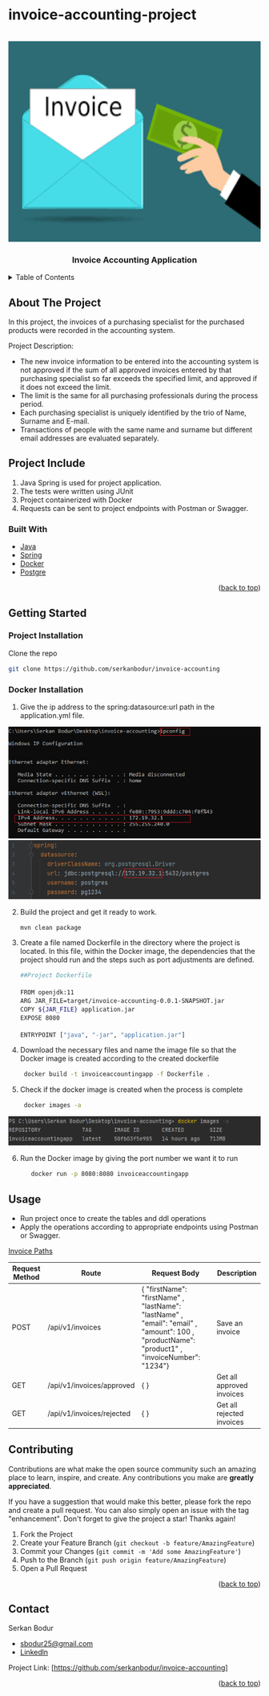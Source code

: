 # invoice-accounting-project

<!-- PROJECT LOGO -->
<br />
<div align="left">
<a href="https://github.com/serkanbodur/invoice-accounting">
    <img src="images/invoice-accounting-logo.png" alt="Logo" width="800" height="400">
</a>

<h3 align="center">Invoice Accounting Application</h3>

<!-- TABLE OF CONTENTS -->
<details>
  <summary>Table of Contents</summary>
  <ol>
    <li>
      <a href="#about-the-project">About The Project</a>
    </li>
    <li>
      <a href="#project-include">Project Include</a>
      <ul>
        <li><a href="#built-with">Built With</a></li>
      </ul>
    </li>
    <li>
      <a href="#getting-started">Getting Started</a>
      <ul>
        <li><a href="#project-installation">Project Installation</a></li>
      </ul>
      <ul>
        <li><a href="#docker-installation">Docker Installation</a></li>
      </ul>
    </li>
    <li><a href="#usage">Usage</a></li>
    <li><a href="#contributing">Contributing</a></li>
    <li><a href="#contact">Contact</a></li>

  </ol>
</details>



<!-- ABOUT THE PROJECT -->

## About The Project

In this project, the invoices of a purchasing specialist for the purchased products were recorded in the accounting
system.

Project Description:

* The new invoice information to be entered into the accounting system is not approved if the sum of all approved
  invoices entered by that purchasing specialist so far exceeds the specified limit, and approved if it does not exceed
  the limit.
* The limit is the same for all purchasing professionals during the process period.
* Each purchasing specialist is uniquely identified by the trio of Name, Surname and E-mail.
* Transactions of people with the same name and surname but different email addresses are evaluated separately.

<!-- PROJECT INCLUDE -->

## Project Include

1. Java Spring is used for project application.
2. The tests were written using JUnit
3. Project containerized with Docker
4. Requests can be sent to project endpoints with Postman or Swagger.

### Built With

* [Java](https://www.java.com/tr/)
* [Spring](https://spring.io/)
* [Docker](https://www.docker.com/)
* [Postgre](https://www.postgresql.org/)

<p align="right">(<a href="#top">back to top</a>)</p>

<!-- GETTING STARTED -->

## Getting Started

### Project Installation

Clone the repo

   ```sh
   git clone https://github.com/serkanbodur/invoice-accounting
   ```

### Docker Installation

1. Give the ip address to the spring:datasource:url path in the application.yml file.

<a href="https://github.com/serkanbodur/invoice-accounting">
    <img src="images/ipconfig.PNG" alt="Logo">
</a>

<a href="https://github.com/serkanbodur/invoice-accounting">
    <img src="images/application-yml.PNG" alt="Logo" >
</a>

2. Build the project and get it ready to work.

   ```sh
   mvn clean package
   ```

3. Create a file named Dockerfile in the directory where the project is located.
In this file, within the Docker image, the dependencies that the project should run and the steps such as port adjustments are defined.

   ```sh
   ##Project Dockerfile
   
   FROM openjdk:11
   ARG JAR_FILE=target/invoice-accounting-0.0.1-SNAPSHOT.jar
   COPY ${JAR_FILE} application.jar
   EXPOSE 8080

   ENTRYPOINT ["java", "-jar", "application.jar"]
   ```
4. Download the necessary files and name the image file 
so that the Docker image is created according to the created dockerfile

   ```sh
    docker build -t invoiceaccountingapp -f Dockerfile . 
   ```
   
5. Check if the docker image is created when the process is complete
   ```sh
    docker images -a 
   ```
<a href="https://github.com/serkanbodur/invoice-accounting">
    <img src="images/docker-images.PNG" alt="Logo" >
</a>

6. Run the Docker image by giving the port number we want it to run
   ```sh
      docker run -p 8080:8080 invoiceaccountingapp 
   ```
<!-- USAGE EXAMPLES -->
## Usage

- Run project once to create the tables and ddl operations
- Apply the operations according to appropriate endpoints using Postman or Swagger.

[Invoice Paths](https://github.com/serkanbodur/invoice-accounting/blob/master/src/main/java/com/example/invoiceaccounting/controller/InvoiceController.java)

| Request Method | Route                     | Request Body                                                                                                                                   | Description               |
|----------------|---------------------------|------------------------------------------------------------------------------------------------------------------------------------------------|---------------------------|
| POST           | /api/v1/invoices          | {  "firstName": "firstName" , "lastName": "lastName" , "email": "email" , "amount": 100 , "productName": "product1" , "invoiceNumber": "1234"} | Save an invoice           |
| GET            | /api/v1/invoices/approved | {  }                                                                                                                                           | Get all approved invoices |
| GET            | /api/v1/invoices/rejected | {  }                                                                                                                                           | Get all rejected invoices |

<!-- CONTRIBUTING -->
## Contributing

Contributions are what make the open source community such an amazing place to learn, inspire, and create. Any contributions you make are **greatly appreciated**.

If you have a suggestion that would make this better, please fork the repo and create a pull request. You can also simply open an issue with the tag "enhancement".
Don't forget to give the project a star! Thanks again!

1. Fork the Project
2. Create your Feature Branch (`git checkout -b feature/AmazingFeature`)
3. Commit your Changes (`git commit -m 'Add some AmazingFeature'`)
4. Push to the Branch (`git push origin feature/AmazingFeature`)
5. Open a Pull Request

<p align="right">(<a href="#top">back to top</a>)</p>


<!-- CONTACT -->
## Contact

Serkan Bodur

* [sbodur25@gmail.com](sbodur25@gmail.com)
* [Linkedln](https://tr.linkedin.com/in/serkan-bodur)


Project Link: [https://github.com/serkanbodur/invoice-accounting]

<p align="right">(<a href="#top">back to top</a>)</p>











